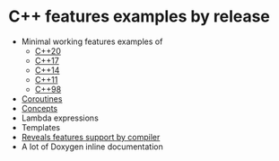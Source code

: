 # C++ features examples by release

* Minimal working features examples of 
    * [C++20](20.cpp)
    * [C++17](17.cpp)
    * [C++14](14.cpp)
    * [C++11](11.cpp)
    * [C++98](03.cpp)
* [Coroutines](https://github.com/makelinux/examples/search?q=cor20)
* [Concepts](https://github.com/makelinux/examples/search?q=conc20&unscoped_q=conc20)
* Lambda expressions
* Templates
* [Reveals features support by compiler](features.cpp)
* A lot of Doxygen inline documentation
